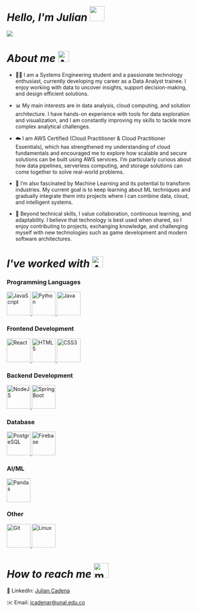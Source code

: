 <!-- Introduction + Coffee -->
## <h1> ***Hello, I'm Julian*** <img src = "https://media4.giphy.com/media/v1.Y2lkPTc5MGI3NjExMjVvdTRkdGYzNzNxMnBrMnMxZTlxdGJpaDE3aXVqYnl6MmN6cGhpOCZlcD12MV9pbnRlcm5hbF9naWZfYnlfaWQmY3Q9cw/stnNv7owgqKwx7cyND/giphy.gif" width = "40"/></h1>
<div align="left">

<img  src="https://images-wixmp-ed30a86b8c4ca887773594c2.wixmp.com/f/4d2c9658-e25e-4dd6-9c56-932447f29482/ddio625-88c6c961-13c1-43ee-a08f-3c3ceeb7f053.gif?token=eyJ0eXAiOiJKV1QiLCJhbGciOiJIUzI1NiJ9.eyJzdWIiOiJ1cm46YXBwOjdlMGQxODg5ODIyNjQzNzNhNWYwZDQxNWVhMGQyNmUwIiwiaXNzIjoidXJuOmFwcDo3ZTBkMTg4OTgyMjY0MzczYTVmMGQ0MTVlYTBkMjZlMCIsIm9iaiI6W1t7InBhdGgiOiJcL2ZcLzRkMmM5NjU4LWUyNWUtNGRkNi05YzU2LTkzMjQ0N2YyOTQ4MlwvZGRpbzYyNS04OGM2Yzk2MS0xM2MxLTQzZWUtYTA4Zi0zYzNjZWViN2YwNTMuZ2lmIn1dXSwiYXVkIjpbInVybjpzZXJ2aWNlOmZpbGUuZG93bmxvYWQiXX0.1Shjpe-XOI7ativXu5UeoPDRzJkK_mAkgdJdHTEVSQM"/>


## <h1>***About me*** <img src="https://media1.giphy.com/media/v1.Y2lkPTc5MGI3NjExMXpjd2xicDVqcTdpYWY1YXJudTd5d2I3MzlpcG5hNXFoOWk3a3dueCZlcD12MV9pbnRlcm5hbF9naWZfYnlfaWQmY3Q9cw/gFK6scW91lwIA6vRXD/giphy.gif" width="30" alt="Animación de saludo"/></h1>
<div align="left">
  
* 👨‍🎓 I am a Systems Engineering student and a passionate technology enthusiast, currently developing my career as a Data Analyst trainee. I enjoy working with data to uncover insights, support decision-making, and design efficient solutions.

* 📊 My main interests are in data analysis, cloud computing, and solution architecture. I have hands-on experience with tools for data exploration and visualization, and I am constantly improving my skills to tackle more complex analytical challenges.

* ☁️ I am AWS Certified (Cloud Practitioner & Cloud Practitioner Essentials), which has strengthened my understanding of cloud fundamentals and encouraged me to explore how scalable and secure solutions can be built using AWS services. I’m particularly curious about how data pipelines, serverless computing, and storage solutions can come together to solve real-world problems.

* 🤖 I’m also fascinated by Machine Learning and its potential to transform industries. My current goal is to keep learning about ML techniques and gradually integrate them into projects where I can combine data, cloud, and intelligent systems.

* 🌱 Beyond technical skills, I value collaboration, continuous learning, and adaptability. I believe that technology is best used when shared, so I enjoy contributing to projects, exchanging knowledge, and challenging myself with new technologies such as game development and modern software architectures.

## <h1>***I've worked with*** <img src="https://media2.giphy.com/media/v1.Y2lkPTc5MGI3NjExZDg3aTQxa2gydmUwbjhlbWc0aHgzaTIzejVrZGZqbTBpNmxpeWJneCZlcD12MV9pbnRlcm5hbF9naWZfYnlfaWQmY3Q9cw/Jst1qBkFLzIEgLG3Mw/giphy.gif" width="30" alt="Animación de saludo"/></h1>
<div align="left">

### Programming Languages
<p align="left">
  <a href="https://developer.mozilla.org/en-US/docs/Web/JavaScript" target="_blank" rel="noreferrer">
    <img src="https://raw.githubusercontent.com/danielcranney/readme-generator/main/public/icons/skills/javascript-colored.svg" width="64" height="64" alt="JavaScript" />
  </a>
  <a href="https://www.python.org/" target="_blank" rel="noreferrer">
    <img src="https://raw.githubusercontent.com/danielcranney/readme-generator/main/public/icons/skills/python-colored.svg" width="64" height="64" alt="Python" />
  </a>
  <a href="https://www.oracle.com/java/" target="_blank" rel="noreferrer">
    <img src="https://raw.githubusercontent.com/danielcranney/readme-generator/main/public/icons/skills/java-colored.svg" width="64" height="64" alt="Java" />
  </a>
</p>

### Frontend Development
<p align="left">
  <a href="https://reactjs.org/" target="_blank" rel="noreferrer">
    <img src="https://raw.githubusercontent.com/danielcranney/readme-generator/main/public/icons/skills/react-colored.svg" width="64" height="64" alt="React" />
  </a>
  <a href="https://developer.mozilla.org/en-US/docs/Glossary/HTML5" target="_blank" rel="noreferrer">
    <img src="https://raw.githubusercontent.com/danielcranney/readme-generator/main/public/icons/skills/html5-colored.svg" width="64" height="64" alt="HTML5" />
  </a>
  <a href="https://www.w3.org/TR/CSS/#css" target="_blank" rel="noreferrer">
    <img src="https://raw.githubusercontent.com/danielcranney/readme-generator/main/public/icons/skills/css3-colored.svg" width="64" height="64" alt="CSS3" />
  </a>
</p>

### Backend Development
<p align="left">
  <a href="https://nodejs.org/en/" target="_blank" rel="noreferrer">
    <img src="https://raw.githubusercontent.com/danielcranney/readme-generator/main/public/icons/skills/nodejs-colored.svg" width="64" height="64" alt="NodeJS" />
  </a>
  <a href="https://spring.io/projects/spring-boot" target="_blank" rel="noreferrer">
    <img src="https://upload.wikimedia.org/wikipedia/commons/thumb/7/79/Spring_Boot.svg/512px-Spring_Boot.svg.png" width="64" height="64" alt="SpringBoot" />
  </a>
</p>

### Database
<p align="left">
  <a href="https://www.postgresql.org/" target="_blank" rel="noreferrer">
    <img src="https://raw.githubusercontent.com/danielcranney/readme-generator/main/public/icons/skills/postgresql-colored.svg" width="64" height="64" alt="PostgreSQL" />
  </a>
  <a href="https://firebase.google.com/" target="_blank" rel="noreferrer">
    <img src="https://raw.githubusercontent.com/danielcranney/readme-generator/main/public/icons/skills/firebase-colored.svg" width="64" height="64" alt="Firebase" />
  </a>
</p>

### AI/ML
<p align="left">
  <a href="https://pandas.pydata.org/" target="_blank" rel="noreferrer">
    <img src="https://icon.icepanel.io/Technology/png-shadow-512/Pandas.png" width="64" height="64" alt="Pandas" />
  </a>
</p>

### Other
<p align="left">
  <a href="https://git-scm.com/" target="_blank" rel="noreferrer">
    <img src="https://raw.githubusercontent.com/danielcranney/readme-generator/main/public/icons/skills/git-colored.svg" width="64" height="64" alt="Git" />
  </a>
  <a href="https://www.linux.org" target="_blank" rel="noreferrer">
    <img src="https://raw.githubusercontent.com/danielcranney/readme-generator/main/public/icons/skills/linux-colored.svg" width="64" height="64" alt="Linux" />
  </a>
</p>


## <h1>***How to reach me*** <img src="https://media0.giphy.com/media/v1.Y2lkPTc5MGI3NjExNmZxeHQzMjBxbjgyYm00aGdmYzIzZTVlcDgybjJ0Z2d1cjgyazE0YyZlcD12MV9pbnRlcm5hbF9naWZfYnlfaWQmY3Q9cw/vRfWXyo1FNDjvxqcgt/giphy.gif" width="40" alt="mail"/></h1>
<div align="left">

💼 LinkedIn: [Julian Cadena](https://www.linkedin.com/in/julian-esteban-cadena-rojas-45550a340/?originalSubdomain=co)
  
✉️ Email: [jcadenar@unal.edu.co](mailto:jcadenar@unal.edu.co)






